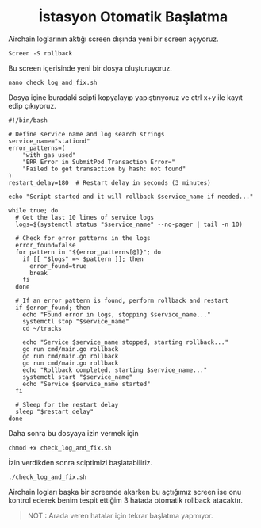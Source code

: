 <h1 align="center">İstasyon Otomatik Başlatma</h1>

Airchain loglarının aktığı screen dışında yeni bir screen açıyoruz.
```
Screen -S rollback
```
Bu screen içerisinde yeni bir dosya oluşturuyoruz.
```
nano check_log_and_fix.sh
```
Dosya içine  buradaki scipti kopyalayıp yapıştırıyoruz ve ctrl x+y ile kayıt edip çıkıyoruz.

```
#!/bin/bash

# Define service name and log search strings
service_name="stationd"
error_patterns=(
    "with gas used"
    "ERR Error in SubmitPod Transaction Error="
    "Failed to get transaction by hash: not found" 
)
restart_delay=180  # Restart delay in seconds (3 minutes)

echo "Script started and it will rollback $service_name if needed..."

while true; do
  # Get the last 10 lines of service logs
  logs=$(systemctl status "$service_name" --no-pager | tail -n 10)

  # Check for error patterns in the logs
  error_found=false
  for pattern in "${error_patterns[@]}"; do
    if [[ "$logs" =~ $pattern ]]; then
      error_found=true
      break
    fi
  done

  # If an error pattern is found, perform rollback and restart
  if $error_found; then
    echo "Found error in logs, stopping $service_name..."
    systemctl stop "$service_name"
    cd ~/tracks

    echo "Service $service_name stopped, starting rollback..."
    go run cmd/main.go rollback
    go run cmd/main.go rollback
    go run cmd/main.go rollback
    echo "Rollback completed, starting $service_name..."
    systemctl start "$service_name"
    echo "Service $service_name started"
  fi

  # Sleep for the restart delay
  sleep "$restart_delay"
done

```

Daha sonra bu dosyaya izin vermek için
```
chmod +x check_log_and_fix.sh
```

İzin verdikden sonra sciptimizi başlatabiliriz.

```
./check_log_and_fix.sh
```
Airchain logları başka bir screende akarken bu açtığımız screen ise onu kontrol ederek benim tespit ettiğim 3 hatada otomatik rollback atacaktır.

> NOT : Arada veren hatalar için tekrar başlatma yapmıyor.
